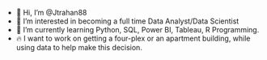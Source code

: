 - 👋 Hi, I’m @Jtrahan88
- 👀 I’m interested in becoming a full time Data Analyst/Data Scientist
- 🌱 I’m currently learning Python, SQL, Power BI, Tableau, R Programming.
- :fire: I want to work on getting a four-plex or an apartment building, while using data to help make this decision.


<!---
Jtrahan88/Jtrahan88 is a ✨ special ✨ repository because its `README.md` (this file) appears on your GitHub profile.
You can click the Preview link to take a look at your changes.
--->
